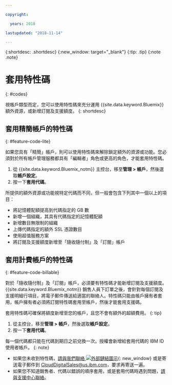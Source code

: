 ```yaml
---

copyright:

  years: 2018

lastupdated: "2018-11-14" 

---
```


{:shortdesc: .shortdesc}
{:new_window: target="_blank"}
{:tip: .tip}
{:note .note}


# 套用特性碼
{: #codes}

視帳戶類型而定，您可以使用特性碼來充分運用 {{site.data.keyword.Bluemix}} 額外資源，或新增訂閱及支援額度。
{: shortdesc}


## 套用精簡帳戶的特性碼
{: #feature-code-lite}

如果您具有「精簡」帳戶，則可以使用特性碼來解除鎖定額外的資源或功能。您必須對於所有帳戶管理服務都具有「編輯者」角色或更高的角色，才能套用特性碼。  

1. 從 {{site.data.keyword.Bluemix_notm}} 主控台，移至**管理 > 帳戶**，然後選取**帳戶設定**。 
2. 按一下**套用代碼**。 

所提供的額外資源或功能視特定代碼而不同，但一般會包含下列其中一個以上的項目：

  * 將記憶體配額提高到代碼指定的 GB 數
  * 新增一個組織，其具有代碼指定的記憶體配額
  * 新增數目無限制的組織
  * 上傳代碼指定的額外 SSL 憑證數目
  * 使用超值服務方案
  * 將訂閱及支援額度新增至「隨收隨付制」及「訂閱」帳戶


## 套用計費帳戶的特性碼
{: #feature-code-billable}

對於「隨收隨付制」及「訂閱」帳戶，必須要有特性碼才能新增訂閱及支援額度。{{site.data.keyword.Bluemix_notm}} 銷售人員下訂單之後，會針對每個訂閱及支援明細行項目，將電子郵件傳送給適當的聯絡人。特性碼只能由帳戶擁有者套用，帳戶擁有者必須將訂閱特性碼套用至帳戶，然後才能套用支援碼。 

套用特性碼可確保將額度新增至您的帳戶，且您不會有額外的超額費用。
{: tip} 

1. 從主控台，移至**管理 > 帳戶**，然後選取**帳戶設定**。 
2. 按一下**套用代碼**。 

  每一個代碼都只能在代碼到期日之前兌換一次。授權會新增給套用代碼的 IBM ID 使用者帳戶。
  {: note}

  * 如果您未收到特性碼，[請與我們聯絡 ![外部鏈結圖示](../icons/launch-glyph.svg "外部鏈結圖示")](https://www.ibm.com/cloud-computing/bluemix/contact-us){: new_window} 或是寄送電子郵件到 CloudDigitalSales@us.ibm.com，要求再寄送一遍。
  * 如果您不知道銷售者、代碼以錯誤的順序套用，或是套用代碼時遇到問題，[請與支援中心聯絡](/docs/get-support/howtogetsupport.html)。 

 

